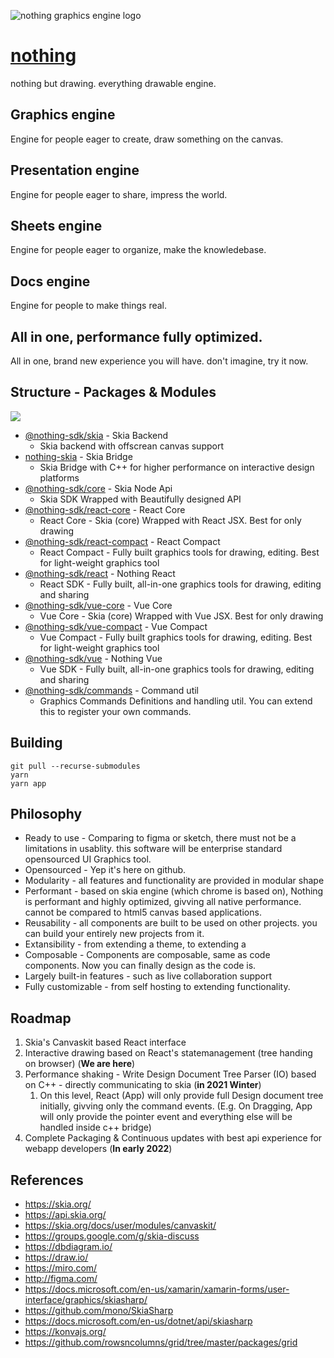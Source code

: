 ![nothing graphics engine logo](./branding/cover.png)

# [nothing](https://nothing.graphics)

nothing but drawing. everything drawable engine.

## Graphics engine

Engine for people eager to create, draw something on the canvas.

## Presentation engine

Engine for people eager to share, impress the world.

## Sheets engine

Engine for people eager to organize, make the knowledebase.

## Docs engine

Engine for people to make things real.

## All in one, performance fully optimized.

All in one, brand new experience you will have. don't imagine, try it now.

## Structure - Packages & Modules

![](./branding/project-map.png)

- [@nothing-sdk/skia](./packages/skia-backend) - Skia Backend
  - Skia backend with offscrean canvas support
- [nothing-skia](./packages/nothing-skia) - Skia Bridge
  - Skia Bridge with C++ for higher performance on interactive design platforms
- [@nothing-sdk/core](packages/nothing-core) - Skia Node Api
  - Skia SDK Wrapped with Beautifully designed API
- [@nothing-sdk/react-core](./packages/nothing-react-core) - React Core
  - React Core - Skia (core) Wrapped with React JSX. Best for only drawing
- [@nothing-sdk/react-compact](packages/nothing-react-compact) - React Compact
  - React Compact - Fully built graphics tools for drawing, editing. Best for light-weight graphics tool
- [@nothing-sdk/react](packages/nothing-react) - Nothing React
  - React SDK - Fully built, all-in-one graphics tools for drawing, editing and sharing
- [@nothing-sdk/vue-core](./packages/nothing-vue-core) - Vue Core
  - Vue Core - Skia (core) Wrapped with Vue JSX. Best for only drawing
- [@nothing-sdk/vue-compact](./packages/nothing-vue-compact) - Vue Compact
  - Vue Compact - Fully built graphics tools for drawing, editing. Best for light-weight graphics tool
- [@nothing-sdk/vue](packages/nothing-vue) - Nothing Vue
  - Vue SDK - Fully built, all-in-one graphics tools for drawing, editing and sharing
- [@nothing-sdk/commands](./packages/nothing-util-commands) - Command util
  - Graphics Commands Definitions and handling util. You can extend this to register your own commands.

## Building

```
git pull --recurse-submodules
yarn
yarn app
```

## Philosophy

- Ready to use - Comparing to figma or sketch, there must not be a limitations in usablity. this software will be enterprise standard opensourced UI Graphics tool.
- Opensourced - Yep it's here on github.
- Modularity - all features and functionality are provided in modular shape
- Performant - based on skia engine (which chrome is based on), Nothing is performant and highly optimized, givving all native performance. cannot be compared to html5 canvas based applications.
- Reusability - all components are built to be used on other projects. you can build your entirely new projects from it.
- Extansibility - from extending a theme, to extending a
- Composable - Components are composable, same as code components. Now you can finally design as the code is.
- Largely built-in features - such as live collaboration support
- Fully customizable - from self hosting to extending functionality.

## Roadmap

1. Skia's Canvaskit based React interface
2. Interactive drawing based on React's statemanagement (tree handing on browser) (**We are here**)
3. Performance shaking - Write Design Document Tree Parser (IO) based on C++ - directly communicating to skia (**in 2021 Winter**)
   1. On this level, React (App) will only provide full Design document tree initially, givving only the command events. (E.g. On Dragging, App will only provide the pointer event and everything else will be handled inside c++ bridge)
4. Complete Packaging & Continuous updates with best api experience for webapp developers (**In early 2022**)

## References

- https://skia.org/
- https://api.skia.org/
- https://skia.org/docs/user/modules/canvaskit/
- https://groups.google.com/g/skia-discuss
- https://dbdiagram.io/
- https://draw.io/
- https://miro.com/
- http://figma.com/
- https://docs.microsoft.com/en-us/xamarin/xamarin-forms/user-interface/graphics/skiasharp/
- https://github.com/mono/SkiaSharp
- https://docs.microsoft.com/en-us/dotnet/api/skiasharp
- https://konvajs.org/
- https://github.com/rowsncolumns/grid/tree/master/packages/grid
